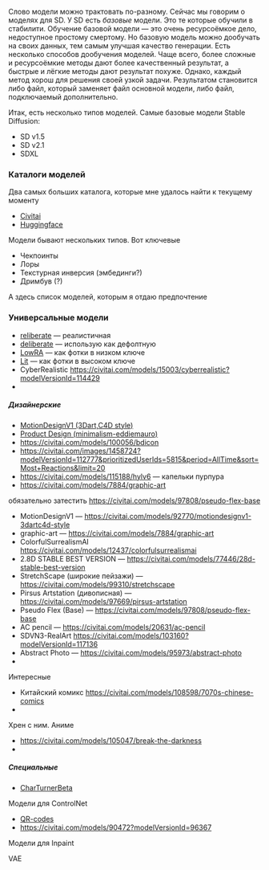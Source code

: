 
Слово модели можно трактовать по-разному. Сейчас мы говорим о моделях для SD. У SD есть _базовые_ модели. Это те которые обучили в стабилити. Обучение базовой модели — это очень ресурсоёмкое дело, недоступное простому смертому. Но базовую модель можно дообучать на своих данных, тем самым улучшая качество генерации. Есть несколько способов дообучения моделей. Чаще всего, более сложные и ресурсоёмкие методы дают более качественный результат, а быстрые и лёгкие методы дают результат похуже. Однако, каждый метод хорош для решения своей узкой задачи. Результатом становится либо файл, который заменяет файл основной модели, либо файл, подключаемый дополнительно. 

Итак, есть несколько типов моделей. 
Самые базовые модели Stable Diffusion:
- SD v1.5
- SD v2.1
- SDXL

### Каталоги моделей
Два самых больших каталога, которые мне удалось найти к текущему моменту
- [Civitai](https://civitai.com/)
- [Huggingface](https://huggingface.co/spaces/huggingface-projects/diffusers-gallery)

Модели бывают нескольких типов. Вот ключевые
- Чекпоинты
- Лоры
- Текстурная инверсия (эмбединги?)
- Дримбув (?)

А здесь список моделей, которым я отдаю предпочтение

### Универсальные модели
- [reliberate](https://civitai.com/models/79754/reliberate) — реалистичная 
- [deliberate](https://civitai.com/models/4823/deliberate) — использую как дефолтную
- [LowRA](https://civitai.com/models/48139/lowra) — как фотки в низком ключе
- [Lit](https://civitai.com/models/51145/lit) — как фотки в высоком ключе
- CyberRealistic https://civitai.com/models/15003/cyberrealistic?modelVersionId=114429
- 

##### Дизайнерские
- [MotionDesignV1 (3Dart,C4D style)](https://civitai.com/models/92770/motiondesignv1-3dartc4d-style)
- [Product Design (minimalism-eddiemauro)](https://civitai.com/models/23893/product-design-minimalism-eddiemauro)
- https://civitai.com/models/100056/bdicon
- https://civitai.com/images/1458724?modelVersionId=112777&prioritizedUserIds=5815&period=AllTime&sort=Most+Reactions&limit=20
- https://civitai.com/models/115188/hylv6 — капельки пурпура
- https://civitai.com/models/7884/graphic-art

обязательно затестить
https://civitai.com/models/97808/pseudo-flex-base 
- MotionDesignV1 — https://civitai.com/models/92770/motiondesignv1-3dartc4d-style
- graphic-art — https://civitai.com/models/7884/graphic-art
- ColorfulSurrealismAI https://civitai.com/models/12437/colorfulsurrealismai
- 2.8D STABLE BEST VERSION — https://civitai.com/models/77446/28d-stable-best-version
- StretchScape (широкие пейзажи) — https://civitai.com/models/99310/stretchscape
- Pirsus Artstation (дивописная) — https://civitai.com/models/97669/pirsus-artstation
- Pseudo Flex (Base) — https://civitai.com/models/97808/pseudo-flex-base
- AC pencil — https://civitai.com/models/20631/ac-pencil
- SDVN3-RealArt https://civitai.com/models/103160?modelVersionId=117136
- Abstract Photo — https://civitai.com/models/95973/abstract-photo
- 

Интересные
- Китайский комикс https://civitai.com/models/108598/7070s-chinese-comics
- 

Хрен с ним. Аниме
- https://civitai.com/models/105047/break-the-darkness
- 

##### Специальные
- [CharTurnerBeta](https://civitai.com/models/7252/charturnerbeta-lora-experimental)

Модели для ControlNet
- [QR-codes](https://huggingface.co/monster-labs/control_v1p_sd15_qrcode_monster/resolve/main/control_v1p_sd15_qrcode_monster.safetensors)
- https://civitai.com/models/90472?modelVersionId=96367

Модели для Inpaint

VAE